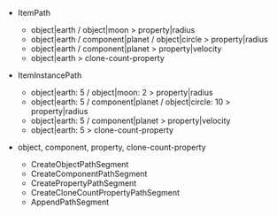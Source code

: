 - ItemPath
    - object|earth / object|moon > property|radius
    - object|earth / component|planet / object|circle > property|radius
    - object|earth / component|planet > property|velocity
    - object|earth > clone-count-property

- ItemInstancePath
    - object|earth: 5 / object|moon: 2 > property|radius
    - object|earth: 5 / component|planet / object|circle: 10 > property|radius
    - object|earth: 5 / component|planet > property|velocity
    - object|earth: 5 > clone-count-property

- object, component, property, clone-count-property
    - CreateObjectPathSegment
    - CreateComponentPathSegment
    - CreatePropertyPathSegment
    - CreateCloneCountPropertyPathSegment
    - AppendPathSegment